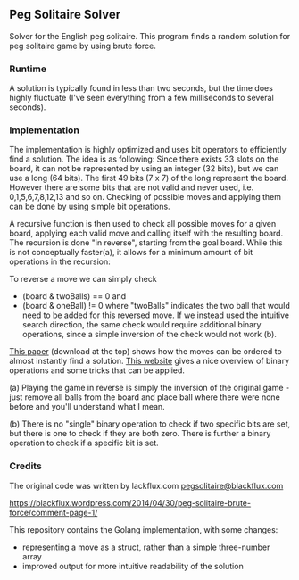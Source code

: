 ## Peg Solitaire Solver

Solver for the English peg solitaire.
This program finds a random solution for peg solitaire game by using brute force.

### Runtime
A solution is typically found in less than two seconds, but the time does highly
fluctuate (I've seen everything from a few milliseconds to several seconds).

### Implementation
The implementation is highly optimized and uses bit operators to efficiently find
a solution. The idea is as following: Since there exists 33 slots on the board, it
can not be represented by using an integer (32 bits), but we can use a long (64 bits).
The first 49 bits (7 x 7) of the long represent the board. However there are some bits
that are not valid and never used, i.e. 0,1,5,6,7,8,12,13 and so on. Checking of
possible moves and applying them can be done by using simple bit operations.

A recursive function is then used to check all possible moves for a given board,
applying each valid move and calling itself with the resulting board. The recursion is
done "in reverse", starting from the goal board. While this is not conceptually faster(a),
it allows for a minimum amount of bit operations in the recursion:

To reverse a move we can simply check
- (board & twoBalls) == 0 and
- (board & oneBall) != 0
where "twoBalls" indicates the two ball that would need to be added for this reversed move.
If we instead used the intuitive search direction, the same check would require additional
binary operations, since a simple inversion of the check would not work (b).

[This paper][1] (download at the top) shows how the moves can be ordered to almost instantly find a solution.
[This website][2] gives a nice overview of binary operations and some tricks that
can be applied.

(a) Playing the game in reverse is simply the inversion of the original game - just remove all
balls from the board and place ball where there were none before and you'll understand
what I mean.

(b) There is no "single" binary operation to check if two specific bits are set, but there
is one to check if they are both zero. There is further a binary operation to check if a specific
bit is set.

[1]: http://citeseerx.ist.psu.edu/viewdoc/summary?doi=10.1.1.6.4826
[2]: http://graphics.stanford.edu/~seander/bithacks.html

### Credits
The original code was written by lackflux.com <pegsolitaire@blackflux.com>

<https://blackflux.wordpress.com/2014/04/30/peg-solitaire-brute-force/comment-page-1/>

This repository contains the Golang implementation, with some changes:
- representing a move as a struct, rather than a simple three-number array
- improved output for more intuitive readability of the solution
